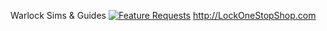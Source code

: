 Warlock Sims & Guides
[![Feature Requests](http://feathub.com/NotWarlock/LockOneStopShop?format=svg)](http://feathub.com/NotWarlock/LockOneStopShop)
http://LockOneStopShop.com
